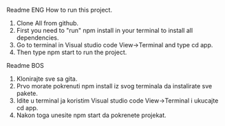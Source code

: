 Readme ENG
How to run this project.

1. Clone All from github.
2. First you need to "run" npm install in your terminal to install all dependencies.
3. Go to terminal in Visual studio code View->Terminal and type cd app.
4. Then type npm start to run the project.

Readme BOS

1. Klonirajte sve sa gita.
2. Prvo morate pokrenuti npm install iz svog terminala da instalirate sve pakete.
3. Idite u terminal ja koristim Visual studio code View->Terminal i ukucajte cd app.
4. Nakon toga unesite npm start da pokrenete projekat.